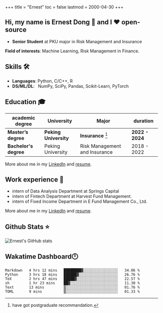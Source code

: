 +++
title = "Ernest"
toc = false
lastmod = 2000-04-30
+++

## Hi, my name is Ernest Dong 👋 and I ❤️ open-source

- **Senior Student** at PKU major in Risk Management and Insurance

**Field of interests**: Machine Learning, Risk Management in Finance.

## Skills 🛠️

- **Languages**:        Python, C/C++, R
- **DS/ML/DL**: &nbsp;  NumPy, SciPy, Pandas, Scikit-Learn, PyTorch

## Education 🎓

| academic degree       | University            | Major                         | duration        |
| --------------------- | --------------------- | ----------------------------- | --------------- |
| **Master’s degree**   | **Peking University** | **Insurance** [^1]            | **2022 - 2024** |
| **Bachelor's degree** | Peking University     | Risk Management and Insurance | 2018 - 2022     |

More about me in my [LinkedIn](https://www.linkedin.com/in/晨阳-董-918ab41b4/) and [resume](../files/resume.pdf).

## Work experience 👔

- intern of Data Analysis Department at Springs Capital
- intern of Fintech Department at Harvest Fund Management.
- intern of Fixed Income Department in E Fund Management Co., Ltd.

More about me in my [LinkedIn](https://www.linkedin.com/in/晨阳-董-918ab41b4/) and [resume](./files/resume.pdf).

## Github Stats ⭐

![Ernest's GitHub stats](https://github-readme-stats.vercel.app/api?username=ErnestDong&show_icons=true)

## Wakatime Dashboard🕛

<!--START_SECTION:waka-->

```text
Markdown   4 hrs 12 mins   ████████▓░░░░░░░░░░░░░░░░   34.06 %
Python     3 hrs 18 mins   ██████▓░░░░░░░░░░░░░░░░░░   26.76 %
TeX        2 hrs 47 mins   █████▓░░░░░░░░░░░░░░░░░░░   22.57 %
sh         1 hr 23 mins    ██▓░░░░░░░░░░░░░░░░░░░░░░   11.30 %
Text       13 mins         ▒░░░░░░░░░░░░░░░░░░░░░░░░   01.76 %
TOML       9 mins          ▒░░░░░░░░░░░░░░░░░░░░░░░░   01.33 %
```

<!--END_SECTION:waka-->

[^1]: have got postgraduate recommandation.
